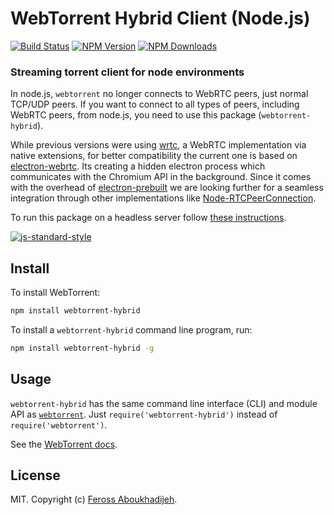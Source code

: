 # WebTorrent Hybrid Client (Node.js)

[![Build Status][webtorrent-ti]][webtorrent-tu]
[![NPM Version][webtorrent-ni]][webtorrent-nu]
[![NPM Downloads][webtorrent-downloads-image]][webtorrent-downloads-url]


### Streaming torrent client for node environments

In node.js, `webtorrent` no longer connects to WebRTC peers, just normal TCP/UDP peers. If you want to connect to all types of peers, including WebRTC peers, from node.js, you need to use this package (`webtorrent-hybrid`).

While previous versions were using [wrtc](https://github.com/js-platform/node-webrtc), a WebRTC implementation via native extensions, for better compatibility the current one is based on [electron-webrtc](https://github.com/mappum/electron-webrtc). Its creating a hidden electron process which communicates with the Chromium API in the background. Since it comes with the overhead of [electron-prebuilt](https://github.com/electron-userland/electron-prebuilt) we are looking further  for a seamless integration through other implementations like [Node-RTCPeerConnection](https://github.com/nickdesaulniers/node-rtc-peer-connection).

To run this package on a headless server follow [these instructions](https://github.com/mappum/electron-webrtc#running-on-a-headless-server).

[![js-standard-style](https://cdn.rawgit.com/feross/standard/master/badge.svg)](https://github.com/feross/standard)

## Install

To install WebTorrent:

```bash
npm install webtorrent-hybrid
```

To install a `webtorrent-hybrid` command line program, run:

```bash
npm install webtorrent-hybrid -g
```

## Usage

`webtorrent-hybrid` has the same command line interface (CLI) and module API as
[`webtorrent`](https://github.com/feross/webtorrent). Just `require('webtorrent-hybrid')`
instead of `require('webtorrent')`.

See the [WebTorrent docs](https://github.com/feross/webtorrent).

## License

MIT. Copyright (c) [Feross Aboukhadijeh](http://feross.org).

[webtorrent]: https://github.com/feross/webtorrent-hybrid
[webtorrent-ti]: https://img.shields.io/travis/feross/webtorrent-hybrid/master.svg
[webtorrent-tu]: https://travis-ci.org/feross/webtorrent-hybrid
[webtorrent-ni]: https://img.shields.io/npm/v/webtorrent-hybrid.svg
[webtorrent-nu]: https://npmjs.org/package/webtorrent-hybrid
[webtorrent-downloads-image]: https://img.shields.io/npm/dm/webtorrent-hybrid.svg
[webtorrent-downloads-url]: https://npmjs.org/package/webtorrent-hybrid
[webtorrent-gratipay-image]: https://img.shields.io/gratipay/feross.svg
[webtorrent-gratipay-url]: https://gratipay.com/feross/
[webtorrent-sauce-image]: https://saucelabs.com/browser-matrix/webtorrent-hybrid.svg
[webtorrent-sauce-url]: https://saucelabs.com/u/webtorrent-hybrid
